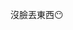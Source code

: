 沒臉丟東西😶
<!---
LuYishan-4/LuYishan-4 is a ✨ special ✨ repository because its `README.md` (this file) appears on your GitHub profile.
You can click the Preview link to take a look at your changes.
--->
